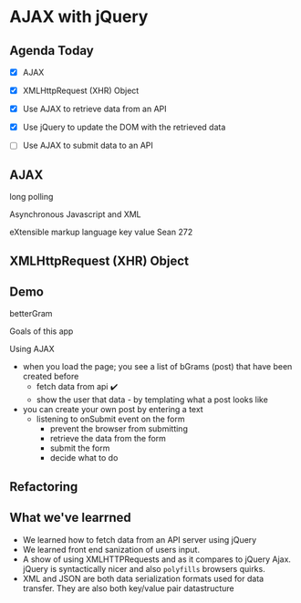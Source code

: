 AJAX with jQuery
===

## Agenda Today
- [x] AJAX
- [x] XMLHttpRequest (XHR) Object
- [x] Use AJAX to retrieve data from an API
- [x] Use jQuery to update the DOM with the retrieved data
- [ ] Use AJAX to submit data to an API



## AJAX

long polling

Asynchronous Javascript and XML

eXtensible markup language
  key value
  <Name>Sean</Name>
  <Adress>
    <unit-no>272</unit-no>
  </Adress>

## XMLHttpRequest (XHR) Object


## Demo
betterGram

Goals of this app

Using AJAX
- when you load the page; you see a list of bGrams (post) that have been created before
  + fetch data from api ✔️
  + show the user that data - by templating what a post looks like
- you can create your own post by entering a text
  - listening to onSubmit event on the form
    - prevent the browser from submitting
    - retrieve the data from the form
    - submit the form
    - decide what to do

## Refactoring


## What we've learrned

- We learned how to fetch data from an API server using jQuery
- We learned front end sanization of users input.
- A show of using XMLHTTPRequests and as it compares to jQuery Ajax. jQuery is syntactically nicer and also `polyfills` browsers quirks.
- XML and JSON are both data serialization formats used for data transfer. They are also both key/value pair datastructure

